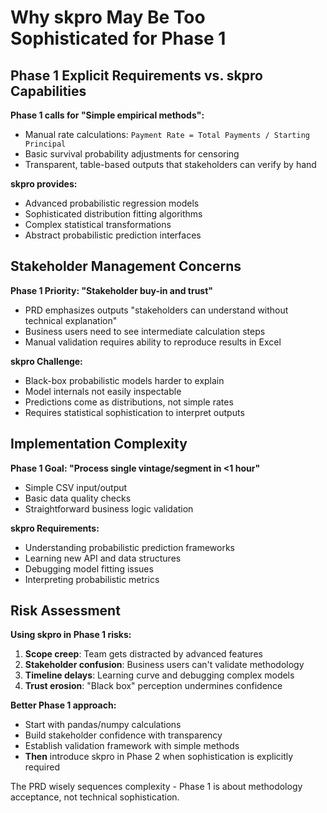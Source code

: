 # Why skpro May Be Too Sophisticated for Phase 1

## Phase 1 Explicit Requirements vs. skpro Capabilities

**Phase 1 calls for "Simple empirical methods":**
- Manual rate calculations: `Payment Rate = Total Payments / Starting Principal`
- Basic survival probability adjustments for censoring
- Transparent, table-based outputs that stakeholders can verify by hand

**skpro provides:**
- Advanced probabilistic regression models
- Sophisticated distribution fitting algorithms
- Complex statistical transformations
- Abstract probabilistic prediction interfaces

## Stakeholder Management Concerns

**Phase 1 Priority: "Stakeholder buy-in and trust"**
- PRD emphasizes outputs "stakeholders can understand without technical explanation"
- Business users need to see intermediate calculation steps
- Manual validation requires ability to reproduce results in Excel

**skpro Challenge:**
- Black-box probabilistic models harder to explain
- Model internals not easily inspectable
- Predictions come as distributions, not simple rates
- Requires statistical sophistication to interpret outputs

## Implementation Complexity

**Phase 1 Goal: "Process single vintage/segment in <1 hour"**
- Simple CSV input/output
- Basic data quality checks
- Straightforward business logic validation

**skpro Requirements:**
- Understanding probabilistic prediction frameworks
- Learning new API and data structures
- Debugging model fitting issues
- Interpreting probabilistic metrics

## Risk Assessment

**Using skpro in Phase 1 risks:**
1. **Scope creep**: Team gets distracted by advanced features
2. **Stakeholder confusion**: Business users can't validate methodology
3. **Timeline delays**: Learning curve and debugging complex models
4. **Trust erosion**: "Black box" perception undermines confidence

**Better Phase 1 approach:**
- Start with pandas/numpy calculations
- Build stakeholder confidence with transparency
- Establish validation framework with simple methods
- **Then** introduce skpro in Phase 2 when sophistication is explicitly required

The PRD wisely sequences complexity - Phase 1 is about methodology acceptance, not technical sophistication.